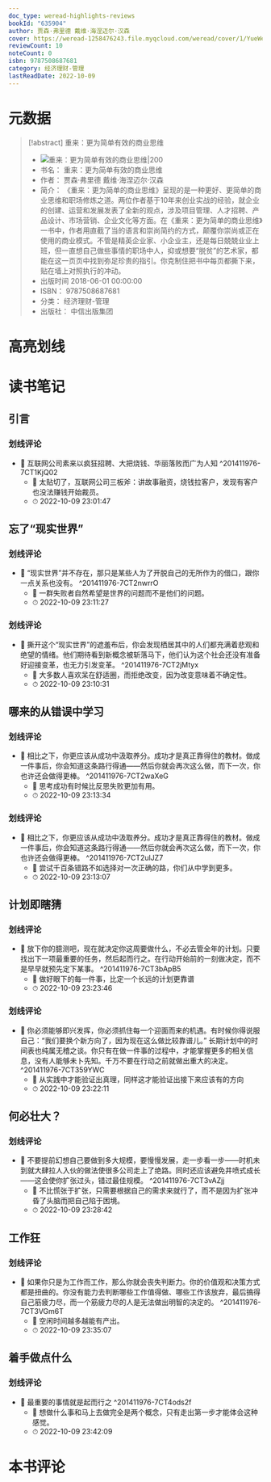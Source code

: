 ```yaml
---
doc_type: weread-highlights-reviews
bookId: "635904"
author: 贾森·弗里德 戴维·海涅迈尔·汉森
cover: https://weread-1258476243.file.myqcloud.com/weread/cover/1/YueWen_635904/t7_YueWen_635904.jpg
reviewCount: 10
noteCount: 0
isbn: 9787508687681
category: 经济理财-管理
lastReadDate: 2022-10-09
---
```

# 元数据
> [!abstract] 重来：更为简单有效的商业思维
> - ![ 重来：更为简单有效的商业思维|200](https://weread-1258476243.file.myqcloud.com/weread/cover/1/YueWen_635904/t7_YueWen_635904.jpg)
> - 书名： 重来：更为简单有效的商业思维
> - 作者： 贾森·弗里德 戴维·海涅迈尔·汉森
> - 简介： 《重来：更为简单的商业思维》呈现的是一种更好、更简单的商业思维和职场修炼之道。两位作者基于10年来创业实战的经验，就企业的创建、运营和发展发表了全新的观点，涉及项目管理、人才招聘、产品设计、市场营销、企业文化等方面。在《重来：更为简单的商业思维》一书中，作者用直截了当的语言和崇尚简约的方式，颠覆你崇尚或正在使用的商业模式。不管是精英企业家、小企业主，还是每日兢兢业业上班，但一直想自己做些事情的职场中人，抑或想要“脱贫”的艺术家，都能在这一页页中找到弥足珍贵的指引。你克制住把书中每页都撕下来，贴在墙上对照执行的冲动。
> - 出版时间 2018-06-01 00:00:00
> - ISBN： 9787508687681
> - 分类： 经济理财-管理
> - 出版社： 中信出版集团

# 高亮划线

# 读书笔记

## 引言

### 划线评论
- 📌 互联网公司素来以疯狂招聘、大把烧钱、华丽落败而广为人知  ^201411976-7CT1KjQ02
    - 💭 太贴切了，互联网公司三板斧：讲故事融资，烧钱拉客户，发现有客户也没法赚钱开始裁员。
    - ⏱ 2022-10-09 23:01:47
   
## 忘了“现实世界”

### 划线评论
- 📌 “现实世界”并不存在，那只是某些人为了开脱自己的无所作为的借口，跟你一点关系也没有。  ^201411976-7CT2nwrrO
    - 💭 一群失败者自然希望是世界的问题而不是他们的问题。
    - ⏱ 2022-10-09 23:11:27

### 划线评论
- 📌 撕开这个“现实世界”的遮羞布后，你会发现栖居其中的人们都充满着悲观和绝望的情绪。他们期待看到新概念被斩落马下，他们认为这个社会还没有准备好迎接变革，也无力引发变革。  ^201411976-7CT2jMtyx
    - 💭 大多数人喜欢呆在舒适圈，而拒绝改变，因为改变意味着不确定性。
    - ⏱ 2022-10-09 23:10:31
   
## 哪来的从错误中学习

### 划线评论
- 📌 相比之下，你更应该从成功中汲取养分。成功才是真正靠得住的教材。做成一件事后，你会知道这条路行得通——然后你就会再次这么做，而下一次，你也许还会做得更棒。  ^201411976-7CT2waXeG
    - 💭 思考成功有时候比反思失败更加有用。
    - ⏱ 2022-10-09 23:13:34

### 划线评论
- 📌 相比之下，你更应该从成功中汲取养分。成功才是真正靠得住的教材。做成一件事后，你会知道这条路行得通——然后你就会再次这么做，而下一次，你也许还会做得更棒。  ^201411976-7CT2ulJZ7
    - 💭 尝试千百条错路不如选择对一次正确的路，你们从中学到更多。
    - ⏱ 2022-10-09 23:13:07
   
## 计划即瞎猜

### 划线评论
- 📌 放下你的臆测吧，现在就决定你这周要做什么，不必去管全年的计划。只要找出下一项最重要的任务，然后起而行之。在行动开始前的一刻做决定，而不是早早就预先定下某事。  ^201411976-7CT3bApB5
    - 💭 做好眼下的每一件事，比定一个长远的计划更靠谱
    - ⏱ 2022-10-09 23:23:46

### 划线评论
- 📌 你必须能够即兴发挥，你必须抓住每一个迎面而来的机遇。有时候你得说服自己：“我们要换个新方向了，因为现在这么做比较靠谱儿。”
长期计划中的时间表也纯属无稽之谈。你只有在做一件事的过程中，才能掌握更多的相关信息，没有人能够未卜先知。千万不要在行动之前就做出重大的决定。  ^201411976-7CT359YWC
    - 💭 从实践中才能验证出真理，同样这才能验证出接下来应该有的方向
    - ⏱ 2022-10-09 23:22:11
   
## 何必壮大？

### 划线评论
- 📌 不要提前幻想自己要做到多大规模，要慢慢发展，走一步看一步——时机未到就大肆拉人入伙的做法使很多公司走上了绝路。同时还应该避免井喷式成长——这会使你扩张过头，错过最佳规模。  ^201411976-7CT3vAZjj
    - 💭 不比慌张于扩张，只需要根据自己的需求来就行了，而不是因为扩张冲昏了头脑而把自己陷于困境。
    - ⏱ 2022-10-09 23:28:42
   
## 工作狂

### 划线评论
- 📌 如果你只是为工作而工作，那么你就会丧失判断力。你的价值观和决策方式都是扭曲的。你没有能力去判断哪些工作值得做、哪些工作该放弃，最后搞得自己筋疲力尽，而一个筋疲力尽的人是无法做出明智的决定的。  ^201411976-7CT3VGm6T
    - 💭 空闲时间越多越能有产出。
    - ⏱ 2022-10-09 23:35:07
   
## 着手做点什么

### 划线评论
- 📌 最重要的事情就是起而行之  ^201411976-7CT4ods2f
    - 💭 想做什么事和马上去做完全是两个概念，只有走出第一步才能体会这种感觉。
    - ⏱ 2022-10-09 23:42:09
   
# 本书评论
